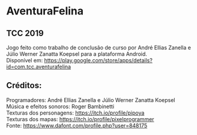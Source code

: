 # AventuraFelina

## TCC 2019

Jogo feito como trabalho de conclusão de curso por André Ellias Zanella e Júlio Werner Zanatta Koepsel para a plataforma Android.  
Disponível em: https://play.google.com/store/apps/details?id=com.tcc.aventurafelina  

## Créditos:

Programadores: André Ellias Zanella e Júlio Werner Zanatta Koepsel  
Música e efeitos sonoros: Roger Bambinetti  
Texturas dos personagens: https://itch.io/profile/pipoya  
Texturas dos mapas: https://itch.io/profile/pixelprogrammer  
Fonte: https://www.dafont.com/profile.php?user=848175  
